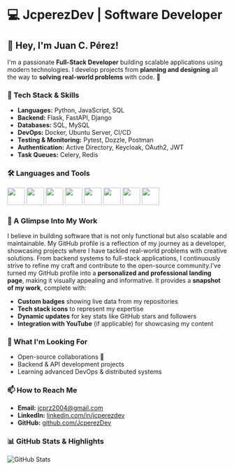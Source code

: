 # 💻 JcperezDev | Software Developer

## 👋 Hey, I'm Juan C. Pérez!  
I'm a passionate **Full-Stack Developer** building scalable applications using modern technologies. I develop projects from **planning and designing** all the way to **solving real-world problems** with code. 🚀

### 🚀 Tech Stack & Skills
- **Languages:** Python, JavaScript, SQL
- **Backend:** Flask, FastAPI, Django
- **Databases:** SQL, MySQL
- **DevOps:** Docker, Ubuntu Server, CI/CD
- **Testing & Monitoring:** Pytest, Dozzle, Postman
- **Authentication:** Active Directory, Keycloak, OAuth2, JWT
- **Task Queues:** Celery, Redis

### 🛠️ Languages and Tools
<p align="left">
  <img src="https://cdn.jsdelivr.net/gh/devicons/devicon/icons/python/python-original.svg" width="40" height="40"/>
  <img src="https://cdn.jsdelivr.net/gh/devicons/devicon/icons/git/git-original.svg" width="40" height="40"/>
  <img src="https://cdn.jsdelivr.net/gh/devicons/devicon/icons/html5/html5-original.svg" width="40" height="40"/>
  <img src="https://cdn.jsdelivr.net/gh/devicons/devicon/icons/css3/css3-original.svg" width="40" height="40"/>
  <img src="https://cdn.jsdelivr.net/gh/devicons/devicon/icons/javascript/javascript-original.svg" width="40" height="40"/>
  <img src="https://cdn.jsdelivr.net/gh/devicons/devicon/icons/react/react-original.svg" width="40" height="40"/>
  <img src="https://cdn.jsdelivr.net/gh/devicons/devicon/icons/docker/docker-original.svg" width="40" height="40"/>
  <img src="https://cdn.jsdelivr.net/gh/devicons/devicon/icons/github/github-original.svg" width="40" height="40"/>
</p>

### 🌟 A Glimpse Into My Work
I believe in building software that is not only functional but also scalable and maintainable. My GitHub profile is a reflection of my journey as a developer, showcasing projects where I have tackled real-world problems with creative solutions. From backend systems to full-stack applications, I continuously strive to refine my craft and contribute to the open-source community.I’ve turned my GitHub profile into a **personalized and professional landing page**, making it visually appealing and informative. It provides a **snapshot of my work**, complete with:
- **Custom badges** showing live data from my repositories
- **Tech stack icons** to represent my expertise
- **Dynamic updates** for key stats like GitHub stars and followers
- **Integration with YouTube** (if applicable) for showcasing my content

### 🎯 What I'm Looking For
- Open-source collaborations 🤝
- Backend & API development projects
- Learning advanced DevOps & distributed systems

### 📫 How to Reach Me
- **Email:** jcprz2004@gmail.com
- **LinkedIn:** [linkedin.com/in/jcperezdev](www.linkedin.com/in/jcperez08)
- **GitHub:** [github.com/JcperezDev](https://github.com/JcperezDev)

### 📊 GitHub Stats & Highlights
![GitHub Stats](https://github-readme-stats.vercel.app/api?username=JcperezDev&show_icons=true&theme=radical)  
